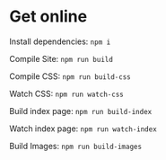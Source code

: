 # Get online

Install dependencies: `npm i`

Compile Site: `npm run build`

Compile CSS: `npm run build-css`

Watch CSS: `npm run watch-css`

Build index page: `npm run build-index`

Watch index page: `npm run watch-index`

Build Images: `npm run build-images`
